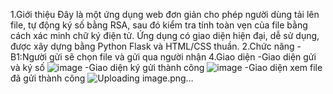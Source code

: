 1.Giới thiệu
Đây là một ứng dụng web đơn giản cho phép người dùng tải lên file, tự động ký số bằng RSA, sau đó kiểm tra tính toàn vẹn của file bằng cách xác minh chữ ký điện tử. Ứng dụng có giao diện hiện đại, dễ sử dụng, được xây dựng bằng Python Flask và HTML/CSS thuần.
2.Chức năng
-B1:Người gửi sẽ chọn file và gửi qua người nhận
4.Giao diện
-Giao diện gửi và ký số
![image](https://github.com/user-attachments/assets/ec33d593-d576-41aa-a931-86b214ef0464)
-Giao diện ký gửi thành công
![image](https://github.com/user-attachments/assets/1a0e36f6-311a-4742-8467-0df65a516222)
-Giao diện xem file đã gửi thành công
![Uploading image.png…]()



